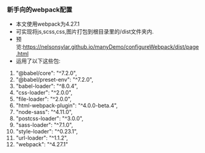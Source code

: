 ### 新手向的webpack配置
- 本文使用webpack为4.27.1
- 可实现将js,scss,css,图片打包到根目录里的/dist文件夹内.
- 预览:https://nelsonsylar.github.io/manyDemo/configureWebpack/dist/page.html
- 运用了以下这些包:  
1. "@babel/core": "^7.2.0",
2. "@babel/preset-env": "^7.2.0",
3. "babel-loader": "^8.0.4",
4. "css-loader": "^2.0.0",
5. "file-loader": "^2.0.0",
6. "html-webpack-plugin": "^4.0.0-beta.4",
7. "node-sass": "^4.11.0",
8. "postcss-loader": "^3.0.0",
9. "sass-loader": "^7.1.0",
10. "style-loader": "^0.23.1",
11. "url-loader": "^1.1.2",
12. "webpack": "^4.27.1"
